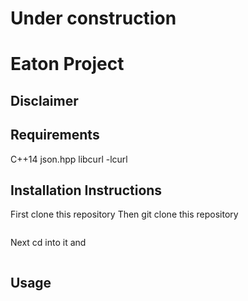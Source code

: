 # Under construction

# Eaton Project

## Disclaimer


## Requirements
C++14
json.hpp
libcurl
	-lcurl

## Installation Instructions
First clone this repository
Then git clone this repository
```bash
```

Next cd into it and 
```bash
```

## Usage
